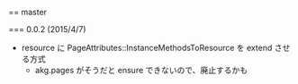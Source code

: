 == master

=== 0.0.2 (2015/4/7)
* resource に PageAttributes::InstanceMethodsToResource を extend させる方式
  * akg.pages がそうだと ensure できないので、廃止するかも
  

